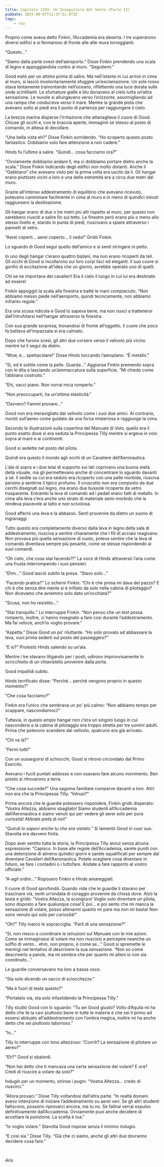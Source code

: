 ```yaml
---
title: Capitolo 1193- Un’Inseguitore del Vento (Parte II)
pubDate: 2025-08-07T11:37:51.073Z
tags:
    - rtw
---
```



Proprio come aveva detto Finkin, l’Accademia era deserta. I tre superarono diversi edifici e si fermarono di fronte alle alte mura torreggianti.


“Questo...”


“Siamo dalla parte ovest dell’aeroporto.” Disse Finkin prendendo una scala di legno e appoggiandola contro al muro. “Seguitemi.”


Good esitò per un attimo prima di salire. Ma nell’istante in cui arrivò in cima al muro, si lasciò involontariamente sfuggire un’esclamazione. Un sole rosso stava lentamente tramontando nell’oceano, riflettendo una luce dorata sulle onde scintillanti. Le sfumature gialle e blu donavano al cielo tutta un’altra sensazione. Le nuvole si allungavano verso l’orizzonte, assomigliando ad una rampa che conduceva verso il mare. Mentre la grande pista che avevano sotto ai piedi era il punto di partenza per raggiungere il cielo.


La brezza marina disperse l’irritazione che attanagliava il cuore di Good. Chiuse gli occhi e, con le braccia aperte, immaginò se stesso al posto di comando, in attesa di decollare.


“Una bella vista eh?” Disse Finkin sorridendo. “Ho scoperto questo posto fantastico. Dobbiamo solo fare attenzione a non cadere.”


Hinds fu l’ultimo a salire. “Quindi... cosa facciamo ora?”


“Ovviamente dobbiamo andare lì, ma ci dobbiamo portare dietro anche la scala.” Disse Finkin indicando degli edifici non molto distanti. Anche il “Gabbiano” che avevano visto per la prima volta era uscito da lì. Gli hangar erano piuttosto vicini a loro e una delle estremità era a circa due metri dal muro.


Grazie all’intenso addestramento di equilibrio che avevano ricevuto, potevano camminare facilmente in cima al muro e in meno di quindici minuti raggiunsero la destinazione.


Gli  hangar erano di due o tre metri più alti rispetto al muro, per questo non sarebbero riusciti a salire fin sul tetto. Le finestre però erano più o meno allo stesso livello e, stando in punta di piedi, riuscivano a spiare attraverso i pannelli di vetro.


“Aerei coperti... aerei coperto... li vedo!” Gridò Finkin.


Lo sguardo di Good seguì quello dell’amico e si sentì stringere in petto.


In uno degli hangar c’erano quattro biplani, ma non erano ricoperti da teli. Gli occhi di Good si incollarono sui loro corpi lisci ed eleganti. Il suo cuore si gonfiò di eccitazione all’idea che un giorno, avrebbe operato uno di quelli.


Chi se ne importava dei cavalieri! Era il cielo il luogo in cui lui era destinato ad essere!


Finkin appoggiò la scala alla finestra e batté le mani compiaciuto. “Non abbiamo messo piede nell’aeroporto, quindi tecnicamente, non abbiamo infranto regole.”


Era una scusa ridicola e Good lo sapeva bene, ma non riuscì a trattenersi dall’intrufolarsi nell’hangar attraverso la finestra.


Con sua grande sorpresa, trovandosi di fronte all’oggetto, il cuore che poco fa batteva all’impazzata si era calmato.


Dopo che furono scesi, gli altri due corsero verso il velivolo più vicino mentre lui li seguì da dietro.


“Wow, è... spettacolare!” Disse Hinds toccando l’aeroplano. “È metallo.”


“Si, ed è sottile come la pelle. Guarda...” Aggiunse Finkin premendo sopra con le dita e lasciando un’ammaccatura sulla superficie. “Mi chiedo come l’abbiano costruito.”


“Ehi, vacci piano. Non vorrai mica romperlo.”


“Non preoccuparti, ha un’ottima elasticità.”


“Davvero? Fammi provare...”


Good non era meravigliato dal velivolo come i suoi due amici. Al contrario, montò sull’aereo come guidato da una forza misteriosa e raggiunge la cima.


Secondo le illustrazioni sulla copertina del Manuale di Volo, quello era il punto esatto dove si era seduta la Principessa Tilly mentre si ergeva in volo sopra al mare e ai continenti.


Good si sedette nel posto del pilota.


Quindi era questo il mondo agli occhi di un Cavaliere dell’Aeronautica.


L’ala di sopra e i due telai di supporto sui lati coprivano una buona metà della visuale, ma gli permettevano anche di concentrare lo sguardo davanti a sé. Il sedile su cui era seduto era ricoperto con una pelle morbida, riusciva persino a sentirne il tipico profumo. Il cruscotto non era composto da due cerchi disegnati sul legno, ma erano due bussole ricoperte da vetro trasparente. Entrambi la leva di comando ed i pedali erano fatti di metallo. In cima alla leva c’era anche uno strato di materiale semi-morbido che la rendeva piacevole al tatto e non scivolosa.


Good afferrò una leva e la abbassò. Sentì provenire da dietro un suono di ingranaggi.


Tutto questo era completamente diverso dalla leva in legno della sala di addestramento, riusciva a sentire chiaramente che i fili di acciaio reagivano. Non provava più quella sensazione di vuoto, poteva sentire che la leva di comando diventava sempre più pesante, come se stesse rispondendo ai suoi comandi.


“Oh cielo, che cosa stai facendo?!” La voce di Hinds attraversò l’aria come una frusta interrompendo i suoi pensieri.


“Ehm...” Good lasciò subito la presa. “Stavo solo...”


“Facendo pratica?” Lo schernì Finkin. “Chi è che prima mi dava del pazzo? E chi è che senza dire niente si è infilato da solo nella cabina di pilotaggio? Non dicevamo che avremmo solo dato un’occhiata?”


“Scusa, non ho resistito...”


“Stai tranquillo.” Lo interruppe Finkin. “Non penso che un test possa romperlo, inoltre, ci hanno insegnato a fare così durante l’addestramento. Ma fai veloce, anch’io voglio provare.”


“Aspetta.” Disse Good un po’ riluttante. “Ho solo provato ad abbassare la leva, vuoi prima sederti sul posto del passeggero?”


“E io?” Protestò Hinds salendo su un’ala.


Mentre i tre stavano litigando per i posti, udirono improvvisamente lo scricchiolio di un chiavistello provenire dalla porta.


Good impallidì subito.


Hinds terrificato disse: “Perché... perché vengono proprio in questo momento?”


“Che cosa facciamo?”


Finkin era l’unico che sembrava un po’ più calmo: “Non abbiamo tempo per scappare, nascondiamoci!”


Tuttavia, in questo ampio hangar non c’era un singolo luogo in cui nascondersi e la cabina di pilotaggio era troppo stretta per tre uomini adulti. Prima che poterono scendere dal velivolo, qualcuno era già arrivato.


“Chi va là?”


“Fermi tutti!”


Con un susseguirsi di schiocchi, Good si ritrovò circondato dal Primo Esercito.


Avevano i fucili puntati addosso e non osavano fare alcuno movimento. Ben presto si ritrovarono a terra.


“Che cosa succede?” Una sagoma familiare comparve davanti a loro. Altri non era che la Principessa Tilly. “Intrusi?”


Prima ancora che le guardie potessero rispondere, Finkin gridò disperato: “Vostra Altezza, abbiamo sbagliato! Siamo studenti all’Accademia dell’Aeronautica e siamo venuti qui per vedere gli aerei solo per pura curiosità! Abbiate pietà di noi!”


<em>“Quindi lo sapevi anche tu che era vietato.”</em> Si lamentò Good in cuor suo. Stavolta era davvero finita.


Dopo aver sentito tutta la storia, la Principessa Tilly annuì senza alcuna espressione: “Capisco. In base alle regole dell’Accademia, sarete puniti con una detenzione di almeno quindici giorni e sarete squalificati per sempre dal diventare Cavalieri dell’Aeronautica. Potete scegliere cosa diventare in futuro, se fare i contadini o i tuttofare. Andate a fare rapporto al vostro ufficiale.”


“A-agli ordini...” Risposero Finkin e Hinds amareggiati.


Il cuore di Good sprofondò. Quando vide che le guardie li stavano per trascinare via, sentì un’ondata di coraggio provenire da chissà dove. Alzò la testa e gridò: “Vostra Altezza, la scongiuro! Voglio solo diventare un pilota, sono disposto a fare qualunque cosa! E poi... e poi sento che mi manca la sensazione di volare, posso allenarmi quanto mi pare ma non mi basta! Non sono venuto qui solo per curiosità!”


“Oh?” Tilly inarcò le sopracciglia. “Parli di una sensazione?”


“Si, non riesco a coordinare le istruzioni sul Manuale con le mie azioni. Come se immaginassi di volare ma non riuscissi a percepire neanche un soffio di vento... ehm, non proprio, è come se...” Good si spremette le meningi nel tentativo di descrivere la sua sensazione. “Non so come descriverlo a parole, ma mi sembra che per quanto mi alleni io non sia coordinato...”


Le guardie conversavano tra loro a bassa voce.


“Sta solo dicendo un sacco di sciocchezze.”


“Ma è fuori di testa questo?”


“Portatelo via, sta solo infastidendo la Principessa Tilly.”


Tilly studiò Good con lo sguardo: “Tu sei Good giusto? Volto d’Aquila mi ha detto che te la cavi piuttosto bene in tutte le materie e che sei il primo ad essersi abituato all’addestramento con l’ombra magica, inoltre mi ha anche detto che sei piuttosto laborioso.”


“Io...”


Tilly lo interruppe con tono altezzoso: “Com’è? La sensazione di pilotare un aereo?”


“Eh?” Good si sbalordì.


“Non hai detto che ti mancava una certa sensazione del volare? E ora? Credi di riuscire a volare da solo?”


Indugiò per un momento, strinse i pugni: “Vostra Altezza... credo di riuscirci.”


“Allora provaci.” Disse Tilly voltandosi dall’altra parte. “In realtà domani avevo intenzione di iniziare l’addestramento su aerei veri. Se gli altri studenti falliscono, possono riprovarci ancora, ma tu no. Se fallirai verrai espulso definitivamente dall’Accademia. Ovviamente puoi anche decidere di accettare la punizione. La scelta è tua.”


“Io voglio volare.” Stavolta Good rispose senza il minimo indugio.


“E così sia.” Disse Tilly. “Già che ci siamo, anche gli altri due dovranno decidere cosa fare.”


&nbsp;


<em>Aris</em>
                                


                                



